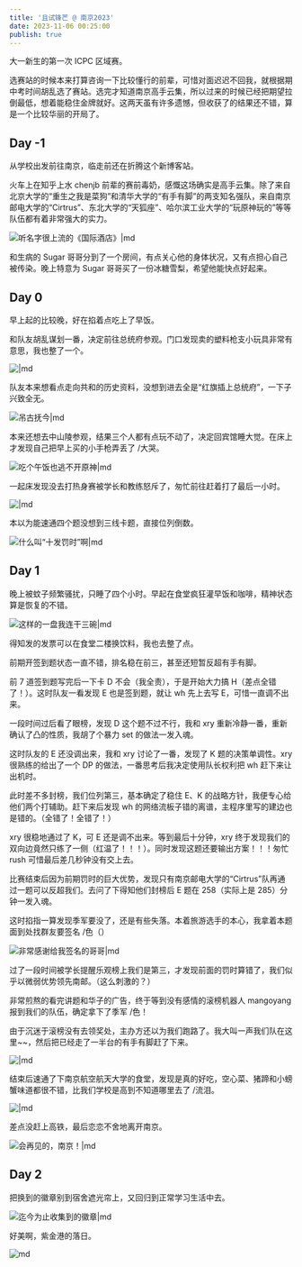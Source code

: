 ```yaml
---
title: '且试锋芒 @ 南京2023'
date: 2023-11-06 00:25:00
publish: true
---
```


大一新生的第一次 ICPC 区域赛。

选赛站的时候本来打算咨询一下比较懂行的前辈，可惜对面迟迟不回我，就根据期中考时间胡乱选了赛站。选完才知道南京高手云集，所以过来的时候已经把期望拉倒最低，想着能稳住金牌就好。这两天虽有许多遗憾，但收获了的结果还不错，算是一个比较华丽的开局了。

<!-- more -->

## Day -1

从学校出发前往南京，临走前还在折腾这个新博客站。

火车上在知乎上水 chenjb 前辈的赛前毒奶，感慨这场确实是高手云集。除了来自北京大学的“重生之我是菜狗”和清华大学的“有手有脚”的两支知名强队，来自南京邮电大学的“Cirtrus”、东北大学的“天狐座”、哈尔滨工业大学的“玩原神玩的”等等队伍都有着非常强大的实力。

![听名字很上流的《国际酒店》|md](https://s2.loli.net/2023/11/06/6As1IGfDeNgoFwd.jpg)

和生病的 Sugar 哥哥分到了一个房间，有点关心他的身体状况，又有点担心自己被传染。晚上特意为 Sugar 哥哥买了一份冰糖雪梨，希望他能快点好起来。

## Day 0

早上起的比较晚，好在掐着点吃上了早饭。

和队友胡乱谋划一番，决定前往总统府参观。门口发现卖的塑料枪支小玩具非常有意思，我也整了一个。

![|md](https://static.memset0.cn/img/v6/2023/11/06/InXFjUWy.jpeg)

队友本来想看点走向共和的历史资料，没想到进去全是“红旗插上总统府”，一下子兴致全无。

![吊古抚今|md](https://static.memset0.cn/img/v6/2023/11/06/ATCwfcBL.jpeg)

本来还想去中山陵参观，结果三个人都有点玩不动了，决定回宾馆睡大觉。在床上才发现自己把早上买的小手枪弄丢了 /大哭。

![吃个午饭也逃不开原神|md](https://static.memset0.cn/img/v6/2023/11/06/ihKHBl7U.jpeg)

一起床发现没去打热身赛被学长和教练怒斥了，匆忙前往赶着打了最后一小时。

![|md](https://static.memset0.cn/img/v6/2023/11/06/6swKmcSb.jpeg)

本以为能速通四个题没想到三线卡题，直接位列倒数。

![什么叫“十发罚时”啊|md](https://static.memset0.cn/img/v6/2023/11/06/qlwCnygw.jpeg)

## Day 1

晚上被蚊子频繁骚扰，只睡了四个小时。早起在食堂疯狂灌早饭和咖啡，精神状态算是恢复的不错。

![这样的一盘我连干三碗|md](https://static.memset0.cn/img/v6/2023/11/06/Y4ELL6ve.jpeg)

得知发的发票可以在食堂二楼换饮料，我也去整了点。

前期开签到题状态一直不错，排名稳在前三，甚至还短暂反超有手有脚。

前 7 道签到题写完后一下卡 D 不会（我全责），于是开始大力搞 H（差点全错了！）。这时队友一看发现 E 也是签到题，就让 wh 先上去写 E，可惜一直调不出来。

一段时间过后看了眼榜，发现 D 这个题不过不行，我和 xry 重新冷静一番，重新确认了凸的性质，我胡了个暴力 set 的做法一发入魂。

这时队友的 E 还没调出来，我和 xry 讨论了一番，发现了 K 题的决策单调性。xry 很熟练的给出了一个 DP 的做法，一番思考后我决定使用队长权利把 wh 赶下来让出机时。

此时差不多封榜，我们位列第三，基本确定了稳住 E、K 的战略方针，我便专心给他们两个打辅助。赶下来后发现 wh 的网络流板子错的离谱，主程序里写的建边也是错的。（全错了！全错了！）

xry 很稳地通过了 K，可 E 还是调不出来。等到最后十分钟，xry 终于发现我们的双向边竟然只练了一侧（红温了！！！）。同时发现这题还要输出方案！！！匆忙 rush 可惜最后差几秒钟没有交上去。

比赛结束后因为前期罚时的巨大优势，发现只有南京邮电大学的“Cirtrus”队再通过一题可以反超我们。去问了下得知他们封榜后 E 题在 258（实际上是 285）分钟一发入魂。

这时掐指一算发现季军要没了，还是有些失落。本着旅游选手的本心，我拿着本题面到处找群友要签名 /色（）

![非常感谢给我签名的哥哥|md](https://static.memset0.cn/img/v6/2023/11/06/5dJ6Qvwq.jpeg)

过了一段时间被学长提醒乐观榜上我们是第三，才发现前面的罚时算错了，我们似乎以微弱优势领先南邮。（这么刺激的？）

非常煎熬的看完讲题和华子的广告，终于等到没有感情的滚榜机器人 mangoyang 报到我们的队伍，确定拿下了季军 /色！

由于沉迷于滚榜没有去领奖处，主办方还以为我们跑路了。我大叫一声我们队在这里~~，然后把已经走了一半台的有手有脚赶了下来。

![|md](https://static.memset0.cn/img/v6/2023/11/06/9aJmjRDK.jpeg)

结束后速通了下南京航空航天大学的食堂，发现是真的好吃，空心菜、猪蹄和小螃蟹味道都很不错，比我们学校是高到不知道哪里去了 /流泪。

![|md](https://static.memset0.cn/img/v6/2023/11/06/cXTO3ltp.jpeg)

差点没赶上高铁，最后恋恋不舍地离开南京。

![会再见的，南京！|md](https://static.memset0.cn/img/v6/2023/11/06/q5Gkieb2.jpeg)

## Day 2

把换到的徽章别到宿舍遮光帘上，又回归到正常学习生活中去。

![迄今为止收集到的徽章|md](https://static.memset0.cn/img/v6/2023/11/06/LrRegqMR.jpeg)

好美啊，紫金港的落日。

![md](https://static.memset0.cn/img/v6/2023/11/06/uFqKlIHn.jpeg)
